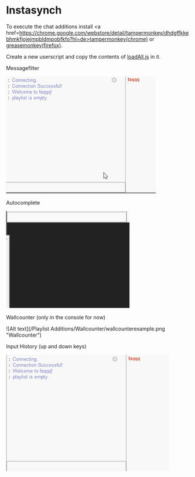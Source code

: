 Instasynch
==========

To execute the chat additions install <a href=https://chrome.google.com/webstore/detail/tampermonkey/dhdgffkkebhmkfjojejmpbldmpobfkfo?hl=de>tampermonkey(chrome)</a> or <a href="https://addons.mozilla.org/de/firefox/addon/greasemonkey/">greasemonkey(firefox)</a>.

Create a new userscript and copy the contents of <a href="https://github.com/Bibbytube/Instasynch/blob/master/Chat%20Additions/loadAll.js">loadAll.js</a> in it.



Messagefilter

<img src="/Chat Additions/Messagefilter/messagefilterexample.gif">


Autocomplete

<img src="Chat Additions/Autocomplete/autocompleteexample.gif" >


Wallcounter (only in the console for now)

![Alt text](/Playlist Additions/Wallcounter/wallcounterexample.png "Wallcounter")


Input History (up and down keys)

<img src="Chat Additions/Input History/inputhistoryexample.gif" >
